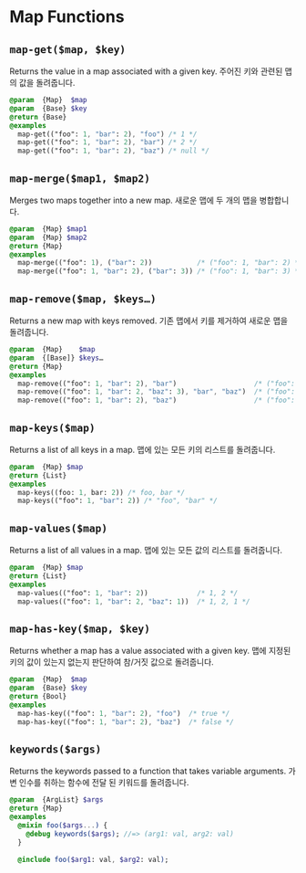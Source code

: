 # Map Functions

## `map-get($map, $key)`
Returns the value in a map associated with a given key.
주어진 키와 관련된 맵의 값을 돌려줍니다.
```sass
@param  {Map}  $map
@param  {Base} $key
@return {Base}
@examples
  map-get(("foo": 1, "bar": 2), "foo") /* 1 */
  map-get(("foo": 1, "bar": 2), "bar") /* 2 */
  map-get(("foo": 1, "bar": 2), "baz") /* null */
```

## `map-merge($map1, $map2)`
Merges two maps together into a new map.
새로운 맵에 두 개의 맵을 병합합니다.
```sass
@param  {Map} $map1
@param  {Map} $map2
@return {Map}
@examples
  map-merge(("foo": 1), ("bar": 2))           /* ("foo": 1, "bar": 2) */
  map-merge(("foo": 1, "bar": 2), ("bar": 3)) /* ("foo": 1, "bar": 3) */
```

## `map-remove($map, $keys…)`
Returns a new map with keys removed.
기존 맵에서 키를 제거하여 새로운 맵을 돌려줍니다.
```sass
@param  {Map}    $map
@param  {[Base]} $keys…
@return {Map}
@examples
  map-remove(("foo": 1, "bar": 2), "bar")                   /* ("foo": 1) */
  map-remove(("foo": 1, "bar": 2, "baz": 3), "bar", "baz")  /* ("foo": 1) */
  map-remove(("foo": 1, "bar": 2), "baz")                   /* ("foo": 1, "bar": 2) */
```

## `map-keys($map)`
Returns a list of all keys in a map.
맵에 있는 모든 키의 리스트를 돌려줍니다.
```sass
@param  {Map} $map
@return {List}
@examples
  map-keys((foo: 1, bar: 2)) /* foo, bar */
  map-keys(("foo": 1, "bar": 2)) /* "foo", "bar" */
```

## `map-values($map)`
Returns a list of all values in a map.
맵에 있는 모든 값의 리스트를 돌려줍니다.
```sass
@param  {Map} $map
@return {List}
@examples
  map-values(("foo": 1, "bar": 2))            /* 1, 2 */
  map-values(("foo": 1, "bar": 2, "baz": 1))  /* 1, 2, 1 */
```

## `map-has-key($map, $key)`
Returns whether a map has a value associated with a given key.
맵에 지정된 키의 값이 있는지 없는지 판단하여 참/거짓 값으로 돌려줍니다.
```sass
@param  {Map}  $map
@param  {Base} $key
@return {Bool}
@examples
  map-has-key(("foo": 1, "bar": 2), "foo")  /* true */
  map-has-key(("foo": 1, "bar": 2), "baz")  /* false */
```

## `keywords($args)`
Returns the keywords passed to a function that takes variable arguments.
가변 인수를 취하는 함수에 전달 된 키워드를 돌려줍니다.
```sass
@param  {ArgList} $args
@return {Map}
@examples
  @mixin foo($args...) {
    @debug keywords($args); //=> (arg1: val, arg2: val)
  }
  
  @include foo($arg1: val, $arg2: val);
```